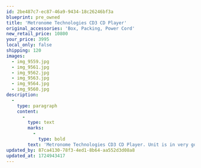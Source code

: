 ```yaml
---
id: 2be487c7-ec87-46a9-9434-18c26246bf3a
blueprint: pre_owned
title: 'Metronome Technologies CD3 CD Player'
original_accessories: 'Box, Packing, Power Cord'
new_retail_price: 10800
your_price: 3995
local_only: false
shipping: 120
images:
  - img_9559.jpg
  - img_9561.jpg
  - img_9562.jpg
  - img_9563.jpg
  - img_9564.jpg
  - img_9560.jpg
description:
  -
    type: paragraph
    content:
      -
        type: text
        marks:
          -
            type: bold
        text: 'Metronome Technologies CD3 CD Player. Unit is in very good physical and functional condition with original box and packing. Unit sold as new for $10,800.00. As far as we can tell, the unit did not come with a remote control. The CD player up-samples all data to 24/192 upon playback. '
updated_by: 87ca4130-78f3-4ed1-8b64-aa552d3d08a8
updated_at: 1724943417
---
```

